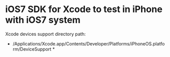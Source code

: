 # iOS7 SDK for Xcode to test in iPhone with iOS7 system

Xcode devices support directory path:

* /Applications/Xcode.app/Contents/Developer/Platforms/iPhoneOS.platform/DeviceSupport *
